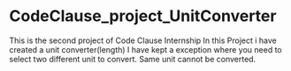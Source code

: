 # CodeClause_project_UnitConverter
This is the second project of Code Clause Internship
In this Project i have created a unit converter(length)
I have kept a exception where you need to select two different unit to convert.
Same unit cannot be converted.
